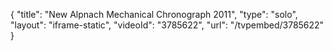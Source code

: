 {
    "title": "New Alpnach Mechanical Chronograph 2011",
    "type": "solo",
    "layout": "iframe-static",
    "videoId": "3785622",
    "url": "\/tvpembed\/3785622"
}